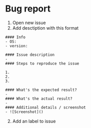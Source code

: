 # Bug report

1. Open new issue
2. Add desctiption with this format
```
#### Info
- OS: 
- version: 
 
#### Issue description
- 
#### Steps to reproduce the issue

1.  
2. 
3. 

#### What's the expected result?
-
#### What's the actual result?
-
#### Additional details / screenshot
- ![Screenshot]()
```
2. Add an label to issue